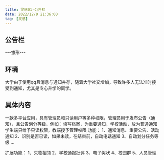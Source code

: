 ```yaml
---
title: 灵感01-公告栏
date: 2022/12/9 21:36:00
tag: [灵感]
---
```

## 公告栏
---雏形---
## 环境
大学由于使用qq且消息与通知并存，随着大学社交增加，导致许多人无法准时接受到通知，尤其是专心升学的同学。

## 具体内容
一款多平台应用，具有管理员和只读用户等多种权限，管理员用于发布公告（通知），且公告划分等级，例如：填写档案，为重要通知，学校活动，放为普通通知  
学生端只给予只读权限，教端授予管理权限
功能：
    1、通知消息、重要公告、活动通知
    2、识别是否已读，如果未读，在结束前，自动电话通知
    3、自动划分任务等级
    ...

扩展功能：
    1、失物招领
    2、学校通报批评
    3、电子奖状
    4、校园群
    5、人员管理
